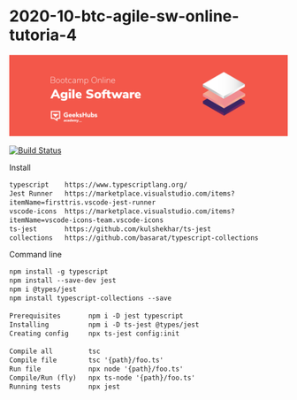 # 2020-10-btc-agile-sw-online-tutoria-4

<p align="center">
    <img src="https://github.com/GeeksHubsAcademy/2020-geekshubs-media/blob/master/image/githubagilesoftware.jpg" >	
</p>

[![Build Status](https://travis-ci.com/GeeksHubsAcademy/2020-10-btc-agile-sw-online-tutoria-4.svg?branch=master)](https://travis-ci.com/GeeksHubsAcademy/2020-10-btc-agile-sw-online-tutoria-4)

Install
```
typescript    https://www.typescriptlang.org/
Jest Runner   https://marketplace.visualstudio.com/items?itemName=firsttris.vscode-jest-runner
vscode-icons  https://marketplace.visualstudio.com/items?itemName=vscode-icons-team.vscode-icons
ts-jest       https://github.com/kulshekhar/ts-jest 
collections   https://github.com/basarat/typescript-collections
```

Command line
```
npm install -g typescript
npm install --save-dev jest
npm i @types/jest
npm install typescript-collections --save

Prerequisites       npm i -D jest typescript	
Installing          npm i -D ts-jest @types/jest	
Creating config     npx ts-jest config:init	

Compile all         tsc
Compile file        tsc '{path}/foo.ts'
Run file            npx node '{path}/foo.ts'
Compile/Run (fly)   npx ts-node '{path}/foo.ts'
Running tests       npx jest	
```
